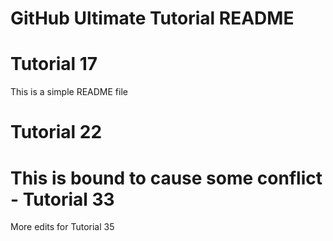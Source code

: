 # GitHub Ultimate Tutorial README
# Tutorial 17

This is a simple README file

# Tutorial 22

# This is bound to cause some conflict - Tutorial 33

More edits for Tutorial 35
